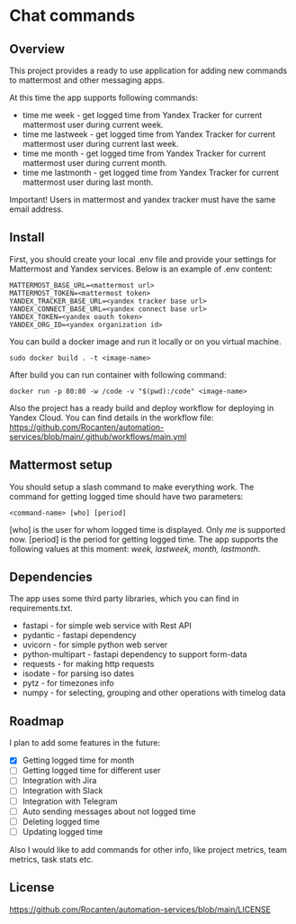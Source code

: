 # Chat commands

## Overview
This project provides a ready to use application for adding new commands to mattermost and other messaging apps.

At this time the app supports following commands:
* time me week - get logged time from Yandex Tracker for current mattermost user during current week.
* time me lastweek - get logged time from Yandex Tracker for current mattermost user during current last week.
* time me month - get logged time from Yandex Tracker for current mattermost user during current month.
* time me lastmonth - get logged time from Yandex Tracker for current mattermost user during last month.

Important! Users in mattermost and yandex tracker must have the same email address.

## Install
First, you should create your local .env file and provide your settings for Mattermost and Yandex services. Below is an example of .env content:

    MATTERMOST_BASE_URL=<mattermost url>
    MATTERMOST_TOKEN=<mattermost token>
    YANDEX_TRACKER_BASE_URL=<yandex tracker base url>
    YANDEX_CONNECT_BASE_URL=<yandex connect base url>
    YANDEX_TOKEN=<yandex oauth token>
    YANDEX_ORG_ID=<yandex organization id>

You can build a docker image and run it locally or on you virtual machine.

    sudo docker build . -t <image-name>
    
After build you can run container with following command:

    docker run -p 80:80 -w /code -v "$(pwd):/code" <image-name>

Also the project has a ready build and deploy workflow for deploying in Yandex Cloud. You can find details in the workflow file: https://github.com/Rocanten/automation-services/blob/main/.github/workflows/main.yml

## Mattermost setup
You should setup a slash command to make everything work. 
The command for getting logged time should have two parameters:

    <command-name> [who] [period]
[who] is the user for whom logged time is displayed. Only _me_ is supported now.
[period] is the period for getting logged time. The app supports the following values at this moment: _week, lastweek, month, lastmonth_.

## Dependencies
The app uses some third party libraries, which you can find in requirements.txt.
* fastapi - for simple web service with Rest API
* pydantic - fastapi dependency
* uvicorn - for simple python web server
* python-multipart - fastapi dependency to support form-data
* requests - for making http requests
* isodate - for parsing iso dates
* pytz - for timezones info
* numpy - for selecting, grouping and other operations with timelog data

## Roadmap
I plan to add some features in the future:
* [x] Getting logged time for month
* [ ] Getting logged time for different user
* [ ] Integration with Jira
* [ ] Integration with Slack
* [ ] Integration with Telegram
* [ ] Auto sending messages about not logged time
* [ ] Deleting logged time
* [ ] Updating logged time

Also I would like to add commands for other info, like project metrics, team metrics, task stats etc.
    
## License
https://github.com/Rocanten/automation-services/blob/main/LICENSE
